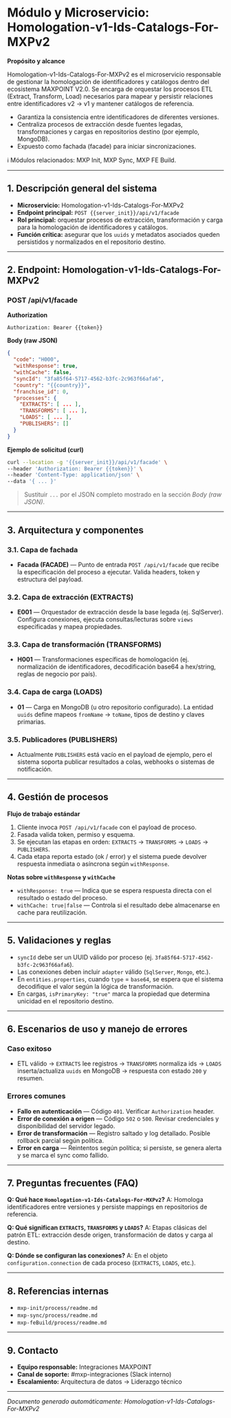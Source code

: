 # Módulo y Microservicio: Homologation-v1-Ids-Catalogs-For-MXPv2

**Propósito y alcance**

Homologation-v1-Ids-Catalogs-For-MXPv2 es el microservicio responsable de gestionar la homologación de identificadores y catálogos dentro del ecosistema MAXPOINT V2.0. Se encarga de orquestar los procesos ETL (Extract, Transform, Load) necesarios para mapear y persistir relaciones entre identificadores v2 → v1 y mantener catálogos de referencia.

- Garantiza la consistencia entre identificadores de diferentes versiones.
- Centraliza procesos de extracción desde fuentes legadas, transformaciones y cargas en repositorios destino (por ejemplo, MongoDB).
- Expuesto como fachada (facade) para iniciar sincronizaciones.

ℹ️ Módulos relacionados: MXP Init, MXP Sync, MXP FE Build.

---

## 1. Descripción general del sistema

- **Microservicio:** Homologation-v1-Ids-Catalogs-For-MXPv2
- **Endpoint principal:** `POST {{server_init}}/api/v1/facade`
- **Rol principal:** orquestar procesos de extracción, transformación y carga para la homologación de identificadores y catálogos.
- **Función crítica:** asegurar que los `uuids` y metadatos asociados queden persistidos y normalizados en el repositorio destino.

---

## 2. Endpoint: Homologation-v1-Ids-Catalogs-For-MXPv2

### POST /api/v1/facade

**Authorization**

```
Authorization: Bearer {{token}}
```

**Body (raw JSON)**

```json
{
  "code": "H000",
  "withResponse": true,
  "withCache": false,
  "syncId": "3fa85f64-5717-4562-b3fc-2c963f66afa6",
  "country": "{{country}}",
  "franchise_id": 0,
  "processes": {
    "EXTRACTS": [ ... ],
    "TRANSFORMS": [ ... ],
    "LOADS": [ ... ],
    "PUBLISHERS": []
  }
}
```

**Ejemplo de solicitud (curl)**

```bash
curl --location -g '{{server_init}}/api/v1/facade' \
--header 'Authorization: Bearer {{token}}' \
--header 'Content-Type: application/json' \
--data '{ ... }'
```

> Sustituir `...` por el JSON completo mostrado en la sección *Body (raw JSON)*.

---

## 3. Arquitectura y componentes

### 3.1. Capa de fachada

- **Facada (FACADE)** — Punto de entrada `POST /api/v1/facade` que recibe la especificación del proceso a ejecutar. Valida headers, token y estructura del payload.

### 3.2. Capa de extracción (EXTRACTS)

- **E001** — Orquestador de extracción desde la base legada (ej. SqlServer). Configura conexiones, ejecuta consultas/lecturas sobre `views` especificadas y mapea propiedades.

### 3.3. Capa de transformación (TRANSFORMS)

- **H001** — Transformaciones específicas de homologación (ej. normalización de identificadores, decodificación base64 a hex/string, reglas de negocio por país).

### 3.4. Capa de carga (LOADS)

- **01** — Carga en MongoDB (u otro repositorio configurado). La entidad `uuids` define mapeos `fromName` → `toName`, tipos de destino y claves primarias.

### 3.5. Publicadores (PUBLISHERS)

- Actualmente `PUBLISHERS` está vacío en el payload de ejemplo, pero el sistema soporta publicar resultados a colas, webhooks o sistemas de notificación.

---

## 4. Gestión de procesos

**Flujo de trabajo estándar**

1. Cliente invoca `POST /api/v1/facade` con el payload de proceso.
2. Fasada valida token, permiso y esquema.
3. Se ejecutan las etapas en orden: `EXTRACTS` → `TRANSFORMS` → `LOADS` → `PUBLISHERS`.
4. Cada etapa reporta estado (ok / error) y el sistema puede devolver respuesta inmediata o asíncrona según `withResponse`.

**Notas sobre `withResponse` y `withCache`**

- `withResponse: true` — Indica que se espera respuesta directa con el resultado o estado del proceso.
- `withCache: true|false` — Controla si el resultado debe almacenarse en cache para reutilización.

---

## 5. Validaciones y reglas

- `syncId` debe ser un UUID válido por proceso (ej. `3fa85f64-5717-4562-b3fc-2c963f66afa6`).
- Las conexiones deben incluir `adapter` válido (`SqlServer`, `Mongo`, etc.).
- En `entities.properties`, cuando `type` = `base64`, se espera que el sistema decodifique el valor según la lógica de transformación.
- En cargas, `isPrimaryKey: "true"` marca la propiedad que determina unicidad en el repositorio destino.

---

## 6. Escenarios de uso y manejo de errores

### Caso exitoso

- ETL válido → `EXTRACTS` lee registros → `TRANSFORMS` normaliza ids → `LOADS` inserta/actualiza `uuids` en MongoDB → respuesta con estado `200` y resumen.

### Errores comunes

- **Fallo en autenticación** — Código `401`. Verificar `Authorization` header.
- **Error de conexión a origen** — Código `502` o `500`. Revisar credenciales y disponibilidad del servidor legado.
- **Error de transformación** — Registro saltado y log detallado. Posible rollback parcial según política.
- **Error en carga** — Reintentos según política; si persiste, se genera alerta y se marca el sync como fallido.

---

## 7. Preguntas frecuentes (FAQ)

**Q: Qué hace `Homologation-v1-Ids-Catalogs-For-MXPv2`?**
A: Homologa identificadores entre versiones y persiste mappings en repositorios de referencia.

**Q: Qué significan `EXTRACTS`, `TRANSFORMS` y `LOADS`?**
A: Etapas clásicas del patrón ETL: extracción desde origen, transformación de datos y carga al destino.

**Q: Dónde se configuran las conexiones?**
A: En el objeto `configuration.connection` de cada proceso (`EXTRACTS`, `LOADS`, etc.).

---

## 8. Referencias internas

- `mxp-init/process/readme.md`
- `mxp-sync/process/readme.md`
- `mxp-feBuild/process/readme.md`

---

## 9. Contacto

- **Equipo responsable:** Integraciones MAXPOINT
- **Canal de soporte:** #mxp-integraciones (Slack interno)
- **Escalamiento:** Arquitectura de datos → Liderazgo técnico

---

*Documento generado automáticamente: Homologation-v1-Ids-Catalogs-For-MXPv2*
